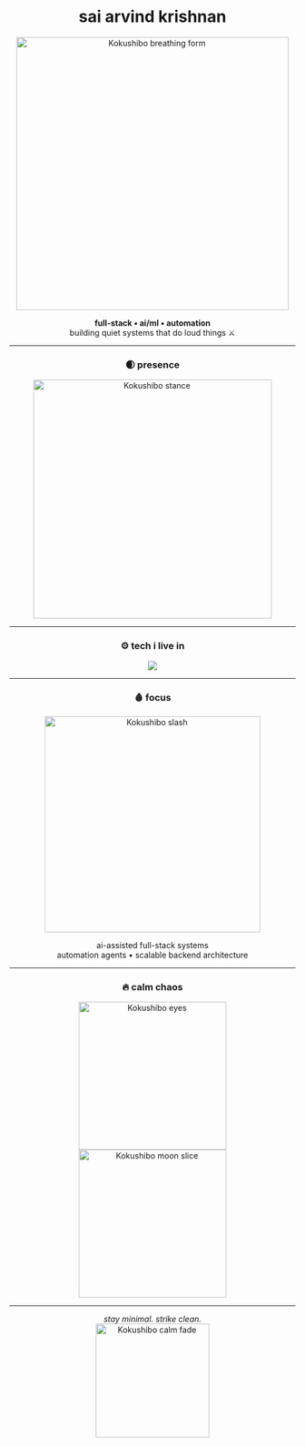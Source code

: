 <h1 align="center">sai arvind krishnan</h1>

<p align="center">
  <img src="https://i.pinimg.com/originals/f1/72/40/f172405a7eb153b8b8eb92b54b2c4e04.gif" width="480" alt="Kokushibo breathing form">
</p>

<p align="center">
  <b>full-stack • ai/ml • automation</b><br/>
  building quiet systems that do loud things ⚔️
</p>

---

<h3 align="center">🌒 presence</h3>

<p align="center">
  <img src="https://i.pinimg.com/originals/6c/8d/f8/6c8df8f0eb94d920f44fc90b36eeb89d.gif" width="420" alt="Kokushibo stance">
</p>

---

<h3 align="center">⚙️ tech i live in</h3>

<p align="center">
  <img src="https://skillicons.dev/icons?i=js,ts,python,react,nodejs,express,fastapi,mongodb,postgresql,docker,gcp,cloudflare&perline=6" />
</p>

---

<h3 align="center">🩸 focus</h3>

<p align="center">
  <img src="https://i.pinimg.com/originals/ea/b9/79/eab979fc4309b7980d56f21c07f65b54.gif" width="380" alt="Kokushibo slash">
</p>

<p align="center">
  ai-assisted full-stack systems<br/>
  automation agents • scalable backend architecture
</p>

---

<h3 align="center">🔥 calm chaos</h3>

<p align="center">
  <img src="https://i.pinimg.com/originals/f9/5a/31/f95a31cf347c5f75a8162d93f621d823.gif" width="260" alt="Kokushibo eyes">
  <img src="https://i.pinimg.com/originals/a3/1a/ea/a31aea8449e193b2dbf88d1e75818c8a.gif" width="260" alt="Kokushibo moon slice">
</p>

---

<p align="center">
  <i>stay minimal. strike clean.</i><br/>
  <img src="https://i.pinimg.com/originals/e7/2f/b5/e72fb55a9e9f7cf2b8dcf2dc2c9a5b3c.gif" width="200" alt="Kokushibo calm fade">
</p>
